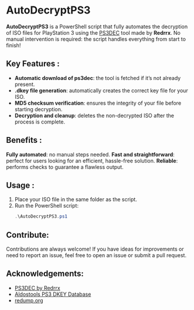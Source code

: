 # AutoDecryptPS3
**AutoDecryptPS3** is a PowerShell script that fully automates the decryption of ISO files for PlayStation 3 using the [PS3DEC](https://github.com/Redrrx/ps3dec) tool made by **Redrrx**. 
No manual intervention is required: the script handles everything from start to finish!

## Key Features :
- **Automatic download of ps3dec**: the tool is fetched if it’s not already present.
- **.dkey file generation**: automatically creates the correct key file for your ISO.
- **MD5 checksum verification**: ensures the integrity of your file before starting decryption.
- **Decryption and cleanup**: deletes the non-decrypted ISO after the process is complete.

## Benefits :
**Fully automated**: no manual steps needed.
**Fast and straightforward**: perfect for users looking for an efficient, hassle-free solution.
**Reliable**: performs checks to guarantee a flawless output.

## Usage :
1. Place your ISO file in the same folder as the script.  
2. Run the PowerShell script:  
   ```powershell
   .\AutoDecryptPS3.ps1

## Contribute:
Contributions are always welcome! If you have ideas for improvements or need to report an issue, feel free to open an issue or submit a pull request.

## Acknowledgements:
- [PS3DEC by Redrrx](https://github.com/Redrrx/ps3dec)
- [Aldostools PS3 DKEY Database](https://ps3.aldostools.org/dkey.html)
- [redump.org](http://redump.org/)
